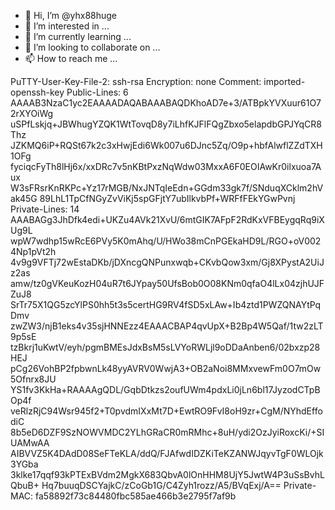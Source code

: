 - 👋 Hi, I’m @yhx88huge
- 👀 I’m interested in ...
- 🌱 I’m currently learning ...
- 💞️ I’m looking to collaborate on ...
- 📫 How to reach me ...

<!---
yhx88huge/yhx88huge is a ✨ special ✨ repository because its `README.md` (this file) appears on your GitHub profile.
You can click the Preview link to take a look at your changes.
--->
PuTTY-User-Key-File-2: ssh-rsa
Encryption: none
Comment: imported-openssh-key
Public-Lines: 6
AAAAB3NzaC1yc2EAAAADAQABAAABAQDKhoAD7e+3/ATBpkYVXuur61O72rXYOiWg
uSPfLskjq+JBWhugYZQK1WtTovqD8y7iLhfKJFlFQgZbxo5elapdbGPJYqCR8Thz
JZKMQ6iP+RQSt67k2c3xHwjEdi6Wk007u6DJnc5Zq/O9p+hbfAlwflZZdTXH1OFg
fyciqcFyTh8lHj6x/xxDRc7v5nKBtPxzNqWdw03MxxA6F0EOIAwKr0ilxuoa7Aux
W3sFRsrKnRKPc+Yz17rMGB/NxJNTqIeEdn+GGdm33gk7f/SNduqXCklm2hVak45G
89LhL1TpCfNGyZvViKj5spGFjtY7ubIlkvbPf+WRFfFEkYGwPvnj
Private-Lines: 14
AAABAGg3JhDfk4edi+UKZu4AVk21XvU/6mtGIK7AFpF2RdKxVFBEygqRq9iXUg9L
wpW7wdhp15wRcE6PVy5K0mAhq/U/HWo38mCnPGEkaHD9L/RGO+oV0024Np1pVt2h
4v9g9VFTj72wEstaDKb/jDXncgQNPunxwqb+CKvbQow3xm/Gj8XPystA2UiJz2as
amw/tz0gVKeuKozH04uR7t6JYpay50UfsBob0O08KNm0qfaO4lLx04zjhUJFZuJ8
SrTr75X1QG5zcYlPS0hh5t3s5certHG9RV4fSD5xLAw+Ib4ztd1PWZQNAYtPqDmv
zwZW3/njB1eks4v35sjHNNEzz4EAAACBAP4qvUpX+B2Bp4W5Qaf/1tw2zLT9p5sE
tzBkrj1uKwtV/eyh/pgmBMEsJdxBsM5sLVYoRWLjl9oDDaAnben6/02bxzp28HEJ
pCg26VohBP2fpbwnLk48yyAVRV0WwjA3+OB2aNoi8MMxvewFm0O7mOw5Ofnrx8JU
YS1fv3KkHa+RAAAAgQDL/GqbDtkzs2oufUWm4pdxLi0jLn6bl17JyzodCTpBOp4f
veRlzRjC94Wsr945f2+T0pvdmIXxMt7D+EwtRO9FvI8oH9zr+CgM/NYhdEffodiC
8b5eD6DZF9SzNOWVMDC2YLhGRaCR0mRMhc+8uH/ydi2OzJyiRoxcKi/+SIUAMwAA
AIBVVZ5K4DAdD08SeFTeKLA/ddQ/FJAfwdIDZKiTeKZANWJqyvTgF0WLOjk3YGba
3klke17qqf93kPTExBVdm2MgkX683QbvA0lOnHHM8UjY5JwtW4P3uSsBvhLQbuB+
Hq7buuqDSCYajkC/zCoGb1G/C4Zyh1rozz/A5/BVqExj/A==
Private-MAC: fa58892f73c84480fbc585ae466b3e2795f7af9b

